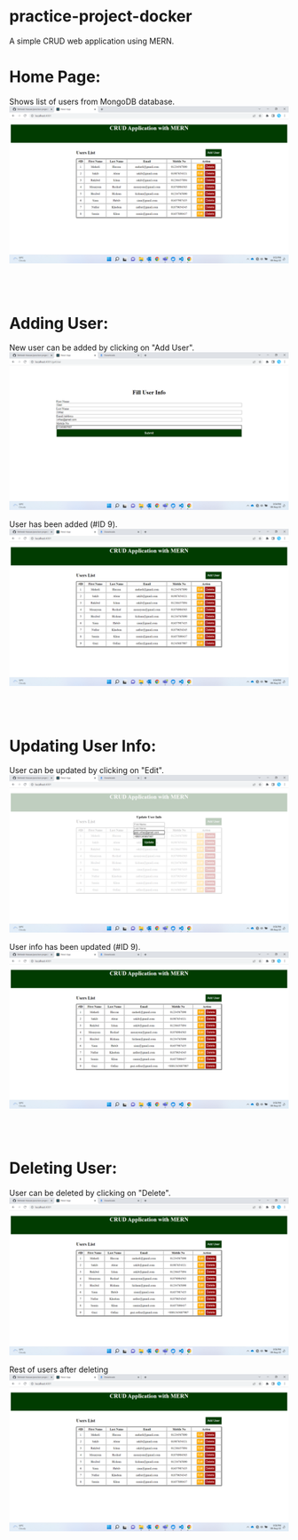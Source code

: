 # practice-project-docker
A simple CRUD web application using MERN.

# Home Page:
Shows list of users from MongoDB database.
<img src="screenshots/home.png">

<br>
<br>

# Adding User:
New user can be added by clicking on "Add User".
<img src="screenshots/add.png">

User has been added (#ID 9).
<img src="screenshots/added.png">

<br>
<br>

# Updating User Info:
User can be updated by clicking on "Edit".
<img src="screenshots/update.png">

User info has been updated (#ID 9).
<img src="screenshots/updated.png">

<br>
<br>

# Deleting User:
User can be deleted by clicking on "Delete".
<img src="screenshots/updated.png">

Rest of users after deleting
<img src="screenshots/delete.png">
